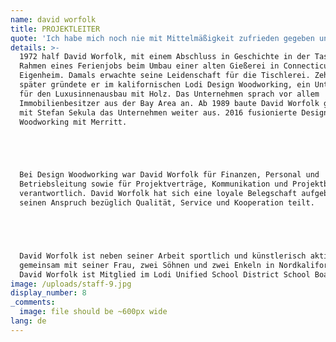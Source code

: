 ```yaml
---
name: david worfolk
title: PROJEKTLEITER
quote: 'Ich habe mich noch nie mit Mittelmäßigkeit zufrieden gegeben und stelle mir stets selbst die Herausforderung, die nächste Ebene an Qualität, Schönheit und Perfektion zu erreichen.'
details: >-
  1972 half David Worfolk, mit einem Abschluss in Geschichte in der Tasche, im
  Rahmen eines Ferienjobs beim Umbau einer alten Gießerei in Connecticut in ein
  Eigenheim. Damals erwachte seine Leidenschaft für die Tischlerei. Zehn Jahre
  später gründete er im kalifornischen Lodi Design Woodworking, ein Unternehmen
  für den Luxusinnenausbau mit Holz. Das Unternehmen sprach vor allem
  Immobilienbesitzer aus der Bay Area an. Ab 1989 baute David Worfolk gemeinsam
  mit Stefan Sekula das Unternehmen weiter aus. 2016 fusionierte Design
  Woodworking mit Merritt.





  Bei Design Woodworking war David Worfolk für Finanzen, Personal und
  Betriebsleitung sowie für Projektverträge, Kommunikation und Projektbetreuung
  verantwortlich. David Worfolk hat sich eine loyale Belegschaft aufgebaut, die
  seinen Anspruch bezüglich Qualität, Service und Kooperation teilt.





  David Worfolk ist neben seiner Arbeit sportlich und künstlerisch aktiv. Er lebt
  gemeinsam mit seiner Frau, zwei Söhnen und zwei Enkeln in Nordkalifornien.
  David Worfolk ist Mitglied im Lodi Unified School District School Board.
image: /uploads/staff-9.jpg
display_number: 8
_comments:
  image: file should be ~600px wide
lang: de
---
```




